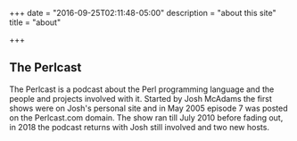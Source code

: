 +++
date = "2016-09-25T02:11:48-05:00"
description = "about this site"
title = "about"

+++

## The Perlcast
The Perlcast is a podcast about the Perl programming language and the people and projects involved with it.
Started by Josh McAdams the first shows were on Josh's personal site and in May 2005 episode 7 was posted on the Perlcast.com domain.
The show ran till July 2010 before fading out, in 2018 the podcast returns with Josh still involved and two new hosts.
